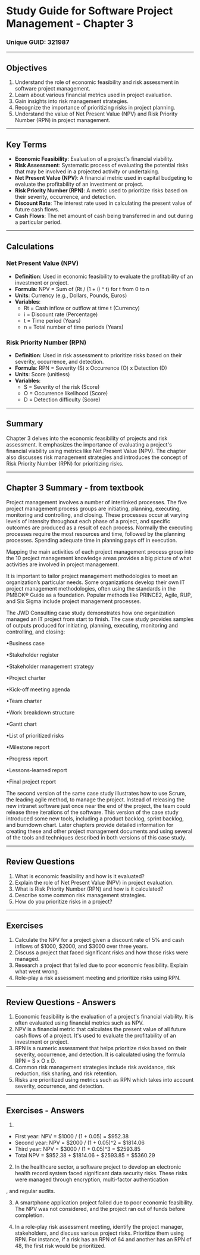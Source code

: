 
# Study Guide for Software Project Management - Chapter 3
### Unique GUID: 321987

---

## Objectives

1. Understand the role of economic feasibility and risk assessment in software project management.
2. Learn about various financial metrics used in project evaluation.
3. Gain insights into risk management strategies.
4. Recognize the importance of prioritizing risks in project planning.
5. Understand the value of Net Present Value (NPV) and Risk Priority Number (RPN) in project management.

---

## Key Terms

- **Economic Feasibility**: Evaluation of a project's financial viability.
- **Risk Assessment**: Systematic process of evaluating the potential risks that may be involved in a projected activity or undertaking.
- **Net Present Value (NPV)**: A financial metric used in capital budgeting to evaluate the profitability of an investment or project.
- **Risk Priority Number (RPN)**: A metric used to prioritize risks based on their severity, occurrence, and detection.
- **Discount Rate**: The interest rate used in calculating the present value of future cash flows.
- **Cash Flows**: The net amount of cash being transferred in and out during a particular period.

---

## Calculations

### Net Present Value (NPV)

- **Definition**: Used in economic feasibility to evaluate the profitability of an investment or project.
- **Formula**: NPV = Sum of (Rt / (1 + i) ^ t) for t from 0 to n
- **Units**: Currency (e.g., Dollars, Pounds, Euros)
- **Variables**: 
  - Rt = Cash inflow or outflow at time t (Currency)
  - i = Discount rate (Percentage)
  - t = Time period (Years)
  - n = Total number of time periods (Years)

### Risk Priority Number (RPN)

- **Definition**: Used in risk assessment to prioritize risks based on their severity, occurrence, and detection.
- **Formula**: RPN = Severity (S) x Occurrence (O) x Detection (D)
- **Units**: Score (unitless)
- **Variables**: 
  - S = Severity of the risk (Score)
  - O = Occurrence likelihood (Score)
  - D = Detection difficulty (Score)

---

## Summary

Chapter 3 delves into the economic feasibility of projects and risk assessment. It emphasizes the importance of evaluating a project's financial viability using metrics like Net Present Value (NPV). The chapter also discusses risk management strategies and introduces the concept of Risk Priority Number (RPN) for prioritizing risks.

---


## Chapter 3 Summary - from textbook
Project management involves a number of interlinked processes. The five project management process groups are initiating, planning, executing, monitoring and controlling, and closing. These processes occur at varying levels of intensity throughout each phase of a project, and specific outcomes are produced as a result of each process. Normally the executing processes require the most resources and time, followed by the planning processes. Spending adequate time in planning pays off in execution.

Mapping the main activities of each project management process group into the 10 project management knowledge areas provides a big picture of what activities are involved in project management.

It is important to tailor project management methodologies to meet an organization’s particular needs. Some organizations develop their own IT project management methodologies, often using the standards in the PMBOK® Guide as a foundation. Popular methods like PRINCE2, Agile, RUP, and Six Sigma include project management processes.

The JWD Consulting case study demonstrates how one organization managed an IT project from start to finish. The case study provides samples of outputs produced for initiating, planning, executing, monitoring and controlling, and closing:

•Business case

•Stakeholder register

•Stakeholder management strategy

•Project charter

•Kick-off meeting agenda

•Team charter

•Work breakdown structure

•Gantt chart

•List of prioritized risks

•Milestone report

•Progress report

•Lessons-learned report

•Final project report

The second version of the same case study illustrates how to use Scrum, the leading agile method, to manage the project. Instead of releasing the new intranet software just once near the end of the project, the team could release three iterations of the software. This version of the case study introduced some new tools, including a product backlog, sprint backlog, and burndown chart. Later chapters provide detailed information for creating these and other project management documents and using several of the tools and techniques described in both versions of this case study.


---

## Review Questions

1. What is economic feasibility and how is it evaluated?
2. Explain the role of Net Present Value (NPV) in project evaluation.
3. What is Risk Priority Number (RPN) and how is it calculated?
4. Describe some common risk management strategies.
5. How do you prioritize risks in a project?

---

## Exercises

1. Calculate the NPV for a project given a discount rate of 5% and cash inflows of $1000, $2000, and $3000 over three years.
2. Discuss a project that faced significant risks and how those risks were managed.
3. Research a project that failed due to poor economic feasibility. Explain what went wrong.
4. Role-play a risk assessment meeting and prioritize risks using RPN.

---

## Review Questions - Answers

1. Economic feasibility is the evaluation of a project's financial viability. It is often evaluated using financial metrics such as NPV.
2. NPV is a financial metric that calculates the present value of all future cash flows of a project. It's used to evaluate the profitability of an investment or project.
3. RPN is a numeric assessment that helps prioritize risks based on their severity, occurrence, and detection. It is calculated using the formula RPN = S x O x D.
4. Common risk management strategies include risk avoidance, risk reduction, risk sharing, and risk retention.
5. Risks are prioritized using metrics such as RPN which takes into account severity, occurrence, and detection.

---

## Exercises - Answers

1. 
  - First year: NPV = $1000 / (1 + 0.05) = $952.38
  - Second year: NPV = $2000 / (1 + 0.05)^2 = $1814.06
  - Third year: NPV = $3000 / (1 + 0.05)^3 = $2593.85
  - Total NPV = $952.38 + $1814.06 + $2593.85 = $5360.29

2. In the healthcare sector, a software project to develop an electronic health record system faced significant data security risks. These risks were managed through encryption, multi-factor authentication

, and regular audits.

3. A smartphone application project failed due to poor economic feasibility. The NPV was not considered, and the project ran out of funds before completion.

4. In a role-play risk assessment meeting, identify the project manager, stakeholders, and discuss various project risks. Prioritize them using RPN. For instance, if a risk has an RPN of 64 and another has an RPN of 48, the first risk would be prioritized.


